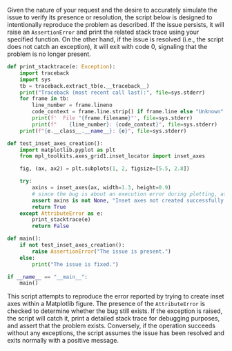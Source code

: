 Given the nature of your request and the desire to accurately simulate the issue to verify its presence or resolution, the script below is designed to intentionally reproduce the problem as described. If the issue persists, it will raise an `AssertionError` and print the related stack trace using your specified function. On the other hand, if the issue is resolved (i.e., the script does not catch an exception), it will exit with code 0, signaling that the problem is no longer present.

```python
def print_stacktrace(e: Exception):
    import traceback
    import sys
    tb = traceback.extract_tb(e.__traceback__)
    print("Traceback (most recent call last):", file=sys.stderr)
    for frame in tb:
        line_number = frame.lineno
        code_context = frame.line.strip() if frame.line else "Unknown"
        print(f'  File "{frame.filename}"', file=sys.stderr)
        print(f"    {line_number}: {code_context}", file=sys.stderr)
    print(f"{e.__class__.__name__}: {e}", file=sys.stderr)

def test_inset_axes_creation():
    import matplotlib.pyplot as plt
    from mpl_toolkits.axes_grid1.inset_locator import inset_axes

    fig, (ax, ax2) = plt.subplots(1, 2, figsize=[5.5, 2.8])

    try:
        axins = inset_axes(ax, width=1.3, height=0.9)
        # since the bug is about an execution error during plotting, assert here
        assert axins is not None, "Inset axes not created successfully."
        return True
    except AttributeError as e:
        print_stacktrace(e)
        return False

def main():
    if not test_inset_axes_creation():
        raise AssertionError("The issue is present.")
    else:
        print("The issue is fixed.")

if __name__ == "__main__":
    main()
```

This script attempts to reproduce the error reported by trying to create inset axes within a Matplotlib figure. The presence of the `AttributeError` is checked to determine whether the bug still exists. If the exception is raised, the script will catch it, print a detailed stack trace for debugging purposes, and assert that the problem exists. Conversely, if the operation succeeds without any exceptions, the script assumes the issue has been resolved and exits normally with a positive message.